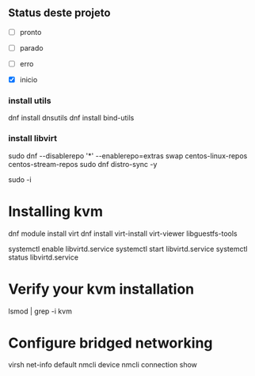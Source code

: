 ## Status deste projeto
- [ ] pronto
- [ ] parado
- [ ] erro
- [x] inicio


### install utils

  dnf install dnsutils
  dnf install bind-utils

### install libvirt
  sudo dnf --disablerepo '*' --enablerepo=extras swap centos-linux-repos centos-stream-repos
  sudo dnf distro-sync -y

  sudo -i
  # Installing kvm
  dnf module install virt
  dnf install virt-install virt-viewer libguestfs-tools

  systemctl enable libvirtd.service
  systemctl start libvirtd.service
  systemctl status libvirtd.service
  # Verify your kvm installation
  lsmod | grep -i kvm
  # Configure bridged networking
  virsh net-info default
  nmcli device
  nmcli connection show
